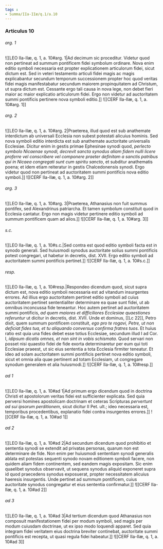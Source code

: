 ```yaml
---
tags : 
- Summa/IIa-IIæ/q.1/a.10
---
```


### Articulus 10

###### arg. 1
![[LEO IIa-IIæ, q. 1, a. 10#arg. 1|Ad decimum sic proceditur. Videtur quod non pertineat ad summum pontificem fidei symbolum ordinare. Nova enim editio symboli necessaria est propter explicationem articulorum fidei, sicut dictum est. Sed in veteri testamento articuli fidei magis ac magis explicabantur secundum temporum successionem propter hoc quod veritas fidei magis manifestabatur secundum maiorem propinquitatem ad Christum, ut supra dictum est. Cessante ergo tali causa in nova lege, non debet fieri maior ac maior explicatio articulorum fidei. Ergo non videtur ad auctoritatem summi pontificis pertinere nova symboli editio.]]
![[CERF IIa-IIæ, q. 1, a. 10#arg. 1]]

###### arg. 2
![[LEO IIa-IIæ, q. 1, a. 10#arg. 2|Praeterea, illud quod est sub anathemate interdictum ab universali Ecclesia non subest potestati alicuius hominis. Sed nova symboli editio interdicta est sub anathemate auctoritate universalis Ecclesiae. Dicitur enim in gestis primae Ephesinae synodi quod, *perlecto symbolo Nicaenae synodi, decrevit sancta synodus aliam fidem nulli licere proferre vel conscribere vel componere praeter definitam a sanctis patribus qui in Nicaea congregati sunt cum spiritu sancto*, et subditur anathematis poena; et idem etiam reiteratur in gestis Chalcedonensis synodi. Ergo videtur quod non pertineat ad auctoritatem summi pontificis nova editio symboli.]]
![[CERF IIa-IIæ, q. 1, a. 10#arg. 2]]

###### arg. 3
![[LEO IIa-IIæ, q. 1, a. 10#arg. 3|Praeterea, Athanasius non fuit summus pontifex, sed Alexandrinus patriarcha. Et tamen symbolum constituit quod in Ecclesia cantatur. Ergo non magis videtur pertinere editio symboli ad summum pontificem quam ad alios.]]
![[CERF IIa-IIæ, q. 1, a. 10#arg. 3]]

###### s.c.
![[LEO IIa-IIæ, q. 1, a. 10#s.c.|Sed contra est quod editio symboli facta est in synodo generali. Sed huiusmodi synodus auctoritate solius summi pontificis potest congregari, ut habetur in decretis, dist. XVII. Ergo editio symboli ad auctoritatem summi pontificis pertinet.]]
![[CERF IIa-IIæ, q. 1, a. 10#s.c.]]

###### resp.
![[LEO IIa-IIæ, q. 1, a. 10#resp.|Respondeo dicendum quod, sicut supra dictum est, nova editio symboli necessaria est ad vitandum insurgentes errores. Ad illius ergo auctoritatem pertinet editio symboli ad cuius auctoritatem pertinet sententialiter determinare ea quae sunt fidei, ut ab omnibus inconcussa fide teneantur. Hoc autem pertinet ad auctoritatem summi pontificis, *ad quem maiores et difficiliores Ecclesiae quaestiones referuntur* ut dicitur in decretis, dist. XVII. Unde et dominus, [[Lc 22]], Petro dixit, quem summum pontificem constituit, *ego pro te rogavi, Petre, ut non deficiat fides tua, et tu aliquando conversus confirma fratres tuos*. Et huius ratio est quia una fides debet esse totius Ecclesiae, secundum illud I ad Cor. I, *idipsum dicatis omnes, et non sint in vobis schismata*. Quod servari non posset nisi quaestio fidei de fide exorta determinaretur per eum qui toti Ecclesiae praeest, ut sic eius sententia a tota Ecclesia firmiter teneatur. Et ideo ad solam auctoritatem summi pontificis pertinet nova editio symboli, sicut et omnia alia quae pertinent ad totam Ecclesiam, ut congregare synodum generalem et alia huiusmodi.]]
![[CERF IIa-IIæ, q. 1, a. 10#resp.]]

###### ad 1
![[LEO IIa-IIæ, q. 1, a. 10#ad 1|Ad primum ergo dicendum quod in doctrina Christi et apostolorum veritas fidei est sufficienter explicata. Sed quia perversi homines apostolicam doctrinam et ceteras Scripturas *pervertunt ad sui ipsorum perditionem*, sicut dicitur II Pet. ult.; ideo necessaria est, temporibus procedentibus, explanatio fidei contra insurgentes errores.]]
![[CERF IIa-IIæ, q. 1, a. 10#ad 1]]

###### ad 2
![[LEO IIa-IIæ, q. 1, a. 10#ad 2|Ad secundum dicendum quod prohibitio et sententia synodi se extendit ad privatas personas, quarum non est determinare de fide. Non enim per huiusmodi sententiam synodi generalis ablata est potestas sequenti synodo novam editionem symboli facere, non quidem aliam fidem continentem, sed eandem magis expositam. Sic enim quaelibet synodus observavit, ut sequens synodus aliquid exponeret supra id quod praecedens synodus exposuerat, propter necessitatem alicuius haeresis insurgentis. Unde pertinet ad summum pontificem, cuius auctoritate synodus congregatur et eius sententia confirmatur.]]
![[CERF IIa-IIæ, q. 1, a. 10#ad 2]]

###### ad 3
![[LEO IIa-IIæ, q. 1, a. 10#ad 3|Ad tertium dicendum quod Athanasius non composuit manifestationem fidei per modum symboli, sed magis per modum cuiusdam doctrinae, ut ex ipso modo loquendi apparet. Sed quia integram fidei veritatem eius doctrina breviter continebat, auctoritate summi pontificis est recepta, ut quasi regula fidei habeatur.]]
![[CERF IIa-IIæ, q. 1, a. 10#ad 3]]

